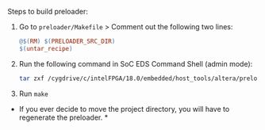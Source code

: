 Steps to build preloader:

1. Go to `preloader/Makefile` > Comment out the following two lines:
    ```makefile
    @$(RM) $(PRELOADER_SRC_DIR)
	$(untar_recipe)
    ```

2. Run the following command in SoC EDS Command Shell (admin mode):
    ```sh
    tar zxf /cygdrive/c/intelFPGA/18.0/embedded/host_tools/altera/preloader/uboot-socfpga.tar.gz
    ```

3. Run `make`

* If you ever decide to move the project directory, you will have to regenerate the preloader. *